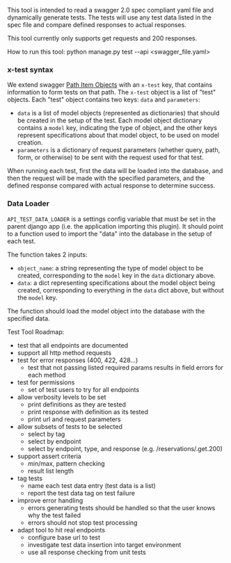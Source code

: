 This tool is intended to read a swagger 2.0 spec compliant yaml file and dynamically generate tests.
The tests will use any test data listed in the spec file and compare defined responses to actual responses.

This tool currently only supports get requests and 200 responses.

How to run this tool:
python manage.py test --api <swagger_file.yaml>


### x-test syntax
We extend swagger [Path Item Objects](http://swagger.io/specification/#operationObject) with an `x-test` key,
that contains information to form tests on that path. The `x-test` object is a list of "test" objects.
Each "test" object contains two keys: `data` and `parameters`:

 - `data` is a list of model objects (represented as dictionaries) that should be created in the setup of the test. 
 Each model object dictionary contains a `model` key, indicating the type of object, and the other keys represent 
 specifications about that model object, to be used on model creation.
 - `parameters` is a dictionary of request parameters (whether query, path, form, or otherwise) to be sent with the
 request used for that test.

When running each test, first the data will be loaded into the database, and then the request will be made with the 
specified parameters, and the defined response compared with actual response to determine success.


### Data Loader
`API_TEST_DATA_LOADER` is a settings config variable that must be set in the parent django app (i.e. the application
importing this plugin). It should point to a function used to import the "data" into the database in the setup of each test.

The function takes 2 inputs:

- `object_name`: a string representing the type of model object to be created, corresponding to the `model` key in 
the `data` dictionary above.
- `data`: a dict representing specifications about the model object being created, corresponding to everything in 
the `data` dict above, but without the `model` key.

The function should load the model object into the database with the specified data.


Test Tool Roadmap:
- test that all endpoints are documented
- support all http method requests
- test for error responses (400, 422, 428...) 
  - test that not passing listed required params results in field errors for each method
- test for permissions
  - set of test users to try for all endpoints
- allow verbosity levels to be set
  - print definitions as they are tested
  - print response with definition as its tested
  - print url and request parameters
- allow subsets of tests to be selected
  - select by tag
  - select by endpoint
  - select by endpoint, type, and response (e.g. /reservations/.get.200)
- support assert criteria
  - min/max, pattern checking
  - result list length
- tag tests
  - name each test data entry (test data is a list)
  - report the test data tag on test failure
- improve error handling
  - errors generating tests should be handled so that the user knows why the test failed 
  - errors should not stop test processing
- adapt tool to hit real endpoints
  - configure base url to test
  - investigate test data insertion into target environment
  - use all response checking from unit tests

